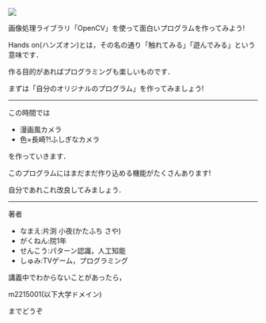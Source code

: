 ![](https://cacoo.com/diagrams/KsQGacGGAbWSF5S3-17C89.png)

画像処理ライブラリ「OpenCV」を使って面白いプログラムを作ってみよう!

Hands on(ハンズオン)とは，その名の通り「触れてみる」「遊んでみる」という意味です．

作る目的があればプログラミングも楽しいものです．

まずは「自分のオリジナルのプログラム」を作ってみましょう!

---

この時間では

* 漫画風カメラ
* 色×長崎?!ふしぎなカメラ

を作っていきます．

このプログラムにはまだまだ作り込める機能がたくさんあります!

自分であれこれ改良してみましょう．

---

著者

* なまえ:片渕 小夜(かたふち さや)
* がくねん:院1年
* せんこう:パターン認識，人工知能
* しゅみ:TVゲーム，プログラミング

講義中でわからないことがあったら，

m2215001(以下大学ドメイン)

までどうぞ

